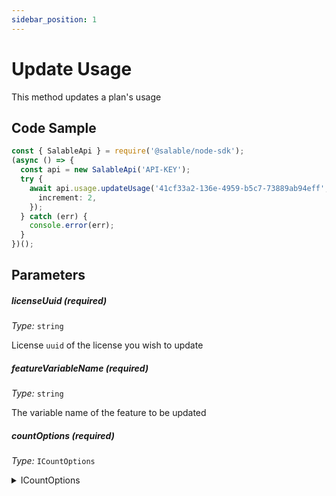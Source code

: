 ```yaml
---
sidebar_position: 1
---
```


# Update Usage

This method updates a plan's usage

## Code Sample

```typescript
const { SalableApi } = require('@salable/node-sdk');
(async () => {
  const api = new SalableApi('API-KEY');
  try {
    await api.usage.updateUsage('41cf33a2-136e-4959-b5c7-73889ab94eff', 'new-feature', {
      increment: 2,
    });
  } catch (err) {
    console.error(err);
  }
})();
```

## Parameters

##### licenseUuid (_required_)

_Type:_ `string`

License `uuid` of the license you wish to update

##### featureVariableName (_required_)

_Type:_ `string`

The variable name of the feature to be updated

##### countOptions (_required_)

_Type:_ `ICountOptions`

<details>
  <summary>ICountOptions</summary>
  <div>
    increment: <code>number</code>
    <br />
    <em>Amount by which you want to increment the usage. Has to be a postive integer.</em>
  </div>
</details>

